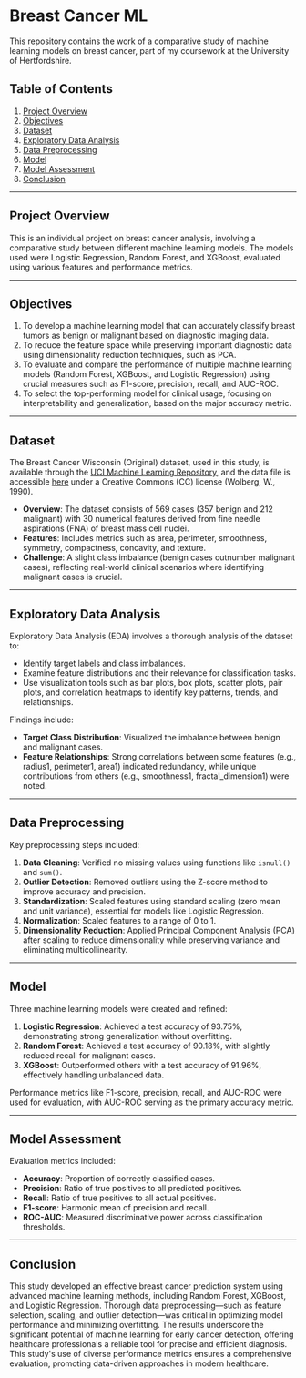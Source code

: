 # Breast Cancer ML

This repository contains the work of a comparative study of machine learning models on breast cancer, part of my coursework at the University of Hertfordshire.

## Table of Contents
1. [Project Overview](#project-overview)
2. [Objectives](#objectives)
3. [Dataset](#dataset)
4. [Exploratory Data Analysis](#exploratory-data-analysis)
5. [Data Preprocessing](#data-preprocessing)
6. [Model](#model)
7. [Model Assessment](#model-assessment)
8. [Conclusion](#conclusion)

---

## Project Overview

This is an individual project on breast cancer analysis, involving a comparative study between different machine learning models. The models used were Logistic Regression, Random Forest, and XGBoost, evaluated using various features and performance metrics.

---

## Objectives

1. To develop a machine learning model that can accurately classify breast tumors as benign or malignant based on diagnostic imaging data.  
2. To reduce the feature space while preserving important diagnostic data using dimensionality reduction techniques, such as PCA.  
3. To evaluate and compare the performance of multiple machine learning models (Random Forest, XGBoost, and Logistic Regression) using crucial measures such as F1-score, precision, recall, and AUC-ROC.  
4. To select the top-performing model for clinical usage, focusing on interpretability and generalization, based on the major accuracy metric.

---

## Dataset

The Breast Cancer Wisconsin (Original) dataset, used in this study, is available through the [UCI Machine Learning Repository](https://archive.ics.uci.edu/dataset/17/breast+cancer+wisconsin+diagnostic), and the data file is accessible [here](https://archive.ics.uci.edu/static/public/17/data.csv) under a Creative Commons (CC) license (Wolberg, W., 1990).  

- **Overview**: The dataset consists of 569 cases (357 benign and 212 malignant) with 30 numerical features derived from fine needle aspirations (FNA) of breast mass cell nuclei.  
- **Features**: Includes metrics such as area, perimeter, smoothness, symmetry, compactness, concavity, and texture.  
- **Challenge**: A slight class imbalance (benign cases outnumber malignant cases), reflecting real-world clinical scenarios where identifying malignant cases is crucial.

---

## Exploratory Data Analysis

Exploratory Data Analysis (EDA) involves a thorough analysis of the dataset to:
- Identify target labels and class imbalances.  
- Examine feature distributions and their relevance for classification tasks.  
- Use visualization tools such as bar plots, box plots, scatter plots, pair plots, and correlation heatmaps to identify key patterns, trends, and relationships.

Findings include:
- **Target Class Distribution**: Visualized the imbalance between benign and malignant cases.  
- **Feature Relationships**: Strong correlations between some features (e.g., radius1, perimeter1, area1) indicated redundancy, while unique contributions from others (e.g., smoothness1, fractal_dimension1) were noted.  

---

## Data Preprocessing

Key preprocessing steps included:

1. **Data Cleaning**: Verified no missing values using functions like `isnull()` and `sum()`.  
2. **Outlier Detection**: Removed outliers using the Z-score method to improve accuracy and precision.  
3. **Standardization**: Scaled features using standard scaling (zero mean and unit variance), essential for models like Logistic Regression.  
4. **Normalization**: Scaled features to a range of 0 to 1.  
5. **Dimensionality Reduction**: Applied Principal Component Analysis (PCA) after scaling to reduce dimensionality while preserving variance and eliminating multicollinearity.

---

## Model

Three machine learning models were created and refined:

1. **Logistic Regression**: Achieved a test accuracy of 93.75%, demonstrating strong generalization without overfitting.  
2. **Random Forest**: Achieved a test accuracy of 90.18%, with slightly reduced recall for malignant cases.  
3. **XGBoost**: Outperformed others with a test accuracy of 91.96%, effectively handling unbalanced data.

Performance metrics like F1-score, precision, recall, and AUC-ROC were used for evaluation, with AUC-ROC serving as the primary accuracy metric.

---

## Model Assessment

Evaluation metrics included:

- **Accuracy**: Proportion of correctly classified cases.
- **Precision**: Ratio of true positives to all predicted positives.
- **Recall**: Ratio of true positives to all actual positives.
- **F1-score**: Harmonic mean of precision and recall.
- **ROC-AUC**: Measured discriminative power across classification thresholds.

---

## Conclusion

This study developed an effective breast cancer prediction system using advanced machine learning methods, including Random Forest, XGBoost, and Logistic Regression. Thorough data preprocessing—such as feature selection, scaling, and outlier detection—was critical in optimizing model performance and minimizing overfitting. The results underscore the significant potential of machine learning for early cancer detection, offering healthcare professionals a reliable tool for precise and efficient diagnosis. This study's use of diverse performance metrics ensures a comprehensive evaluation, promoting data-driven approaches in modern healthcare.
